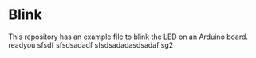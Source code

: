 # Blink

This repository has an example file to blink the LED on an Arduino board.
readyou
sfsdf
sfsdsadadf
sfsdsadadasdsadaf
sg2
